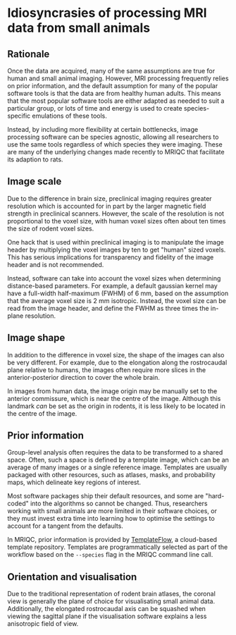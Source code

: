 # Idiosyncrasies of processing MRI data from small animals

## Rationale
Once the data are acquired, many of the same assumptions are true for human and
small animal imaging.
However, MRI processing frequently relies on prior information, and the default
assumption for many of the popular software tools is that the data are from healthy human adults.
This means that the most popular software tools are either adapted as needed to suit
a particular group, or lots of time and energy is used to create species-specific
emulations of these tools.

Instead, by including more flexibility at certain bottlenecks, image processing
software can be species agnostic, allowing all researchers to use the same tools
regardless of which species they were imaging.
These are many of the underlying changes made recently to MRIQC that facilitate its adaption to rats.

## Image scale
Due to the difference in brain size, preclinical imaging requires greater
resolution which is accounted for in part by the larger magnetic field strength
in preclinical scanners.
However, the scale of the resolution is not proportional to the voxel size, with
human voxel sizes often about ten times the size of rodent voxel sizes.

One hack that is used within preclinical imaging is to manipulate the image header
by multiplying the voxel images by ten to get "human" sized voxels.
This has serious implications for transparency and fidelity of the image header
and is not recommended.

Instead, software can take into account the voxel sizes when determining
distance-based parameters.
For example, a default gaussian kernel may have a full-width half-maximum (FWHM) of
6 mm, based on the assumption that the average voxel size is 2 mm isotropic.
Instead, the voxel size can be read from the image header, and define the FWHM as
three times the in-plane resolution.

## Image shape
In addition to the difference in voxel size, the shape of the images can also be very different.
For example, due to the elongation along the rostrocaudal plane relative to humans, the images often require more slices in the anterior-posterior direction to cover the whole brain.

In images from human data, the image origin may be manually set to the anterior commissure, which is near the centre of the image.
Although this landmark *can* be set as the origin in rodents, it is less likely to be located in the centre of the image.

## Prior information
Group-level analysis often requires the data to be transformed to a shared space.
Often, such a space is defined by a template image, which can be an average of many
images or a single reference image.
Templates are usually packaged with other resources, such as atlases, masks, and
probability maps, which delineate key regions of interest.

Most software packages ship their default resources, and some are "hard-coded" into
the algorithms so cannot be changed.
Thus, researchers working with small animals are more limited in their software
choices, or they must invest extra time into learning how to optimise the settings to account for a tangent from the defaults.

In MRIQC, prior information is provided by 
[TemplateFlow](https://www.templateflow.org), a cloud-based template repository.
Templates are programmatically selected as part of the workflow based on the
`--species` flag in the MRIQC command line call.

## Orientation and visualisation
Due to the traditional representation of rodent brain atlases, the coronal view is
generally the plane of choice for visualisating small animal data.
Additionally, the elongated rostrocaudal axis can be squashed when viewing the
sagittal plane if the visualisation software explains a less anisotropic field of
view.
